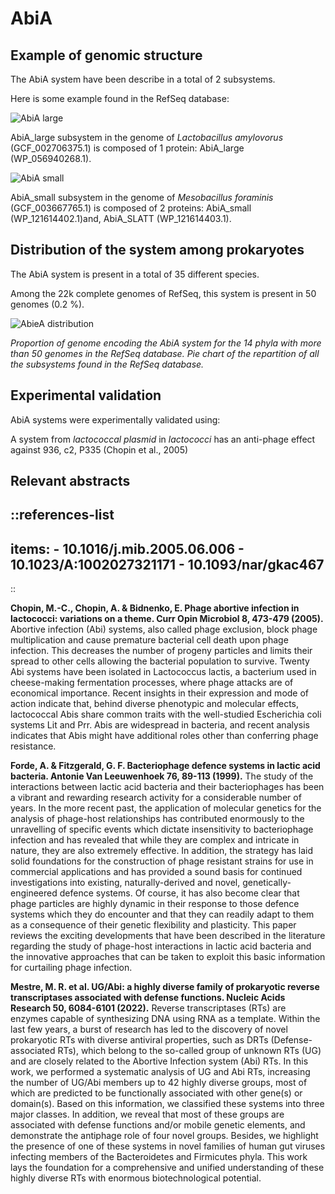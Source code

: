 # AbiA

## Example of genomic structure

The AbiA system have been describe in a total of 2 subsystems.

Here is some example found in the RefSeq database:

![AbiA large](/AbiA_large.svg)

AbiA_large subsystem in the genome of *Lactobacillus amylovorus* (GCF_002706375.1) is composed of 1 protein: AbiA_large (WP_056940268.1).

![AbiA small](/AbiA_small.svg)

AbiA_small subsystem in the genome of *Mesobacillus foraminis* (GCF\_003667765.1) is composed of 2 proteins: AbiA\_small (WP\_121614402.1)and, AbiA\_SLATT (WP\_121614403.1).

## Distribution of the system among prokaryotes

The AbiA system is present in a total of 35 different species.

Among the 22k complete genomes of RefSeq, this system is present in 50 genomes (0.2 %).

![AbieA distribution](/Distribution_AbiA.svg)

*Proportion of genome encoding the AbiA system for the 14 phyla with more than 50 genomes in the RefSeq database.*  *Pie chart of the repartition of all the subsystems found in the RefSeq database.*

## Experimental validation

AbiA systems were experimentally validated using:

A system from *lactococcal plasmid* in *lactococci* has an anti-phage effect against 936, c2, P335 (Chopin et al., 2005)

## Relevant abstracts


::references-list
---
items:
    - 10.1016/j.mib.2005.06.006
    - 10.1023/A:1002027321171
    - 10.1093/nar/gkac467
---
::

<!-- 10.1016/j.mib.2005.06.006  -->

**Chopin, M.-C., Chopin, A. & Bidnenko, E. Phage abortive infection in lactococci: variations on a theme. Curr Opin Microbiol 8, 473-479 (2005).**
Abortive infection (Abi) systems, also called phage exclusion, block phage multiplication and cause premature bacterial cell death upon phage infection. This decreases the number of progeny particles and limits their spread to other cells allowing the bacterial population to survive. Twenty Abi systems have been isolated in Lactococcus lactis, a bacterium used in cheese-making fermentation processes, where phage attacks are of economical importance. Recent insights in their expression and mode of action indicate that, behind diverse phenotypic and molecular effects, lactococcal Abis share common traits with the well-studied Escherichia coli systems Lit and Prr. Abis are widespread in bacteria, and recent analysis indicates that Abis might have additional roles other than conferring phage resistance.

**Forde, A. & Fitzgerald, G. F. Bacteriophage defence systems in lactic acid bacteria. Antonie Van Leeuwenhoek 76, 89-113 (1999).**
The study of the interactions between lactic acid bacteria and their bacteriophages has been a vibrant and rewarding research activity for a considerable number of years. In the more recent past, the application of molecular genetics for the analysis of phage-host relationships has contributed enormously to the unravelling of specific events which dictate insensitivity to bacteriophage infection and has revealed that while they are complex and intricate in nature, they are also extremely effective. In addition, the strategy has laid solid foundations for the construction of phage resistant strains for use in commercial applications and has provided a sound basis for continued investigations into existing, naturally-derived and novel, genetically-engineered defence systems. Of course, it has also become clear that phage particles are highly dynamic in their response to those defence systems which they do encounter and that they can readily adapt to them as a consequence of their genetic flexibility and plasticity. This paper reviews the exciting developments that have been described in the literature regarding the study of phage-host interactions in lactic acid bacteria and the innovative approaches that can be taken to exploit this basic information for curtailing phage infection.

**Mestre, M. R. et al. UG/Abi: a highly diverse family of prokaryotic reverse transcriptases associated with defense functions. Nucleic Acids Research 50, 6084-6101 (2022).**
Reverse transcriptases (RTs) are enzymes capable of synthesizing DNA using RNA as a template. Within the last few years, a burst of research has led to the discovery of novel prokaryotic RTs with diverse antiviral properties, such as DRTs (Defense-associated RTs), which belong to the so-called group of unknown RTs (UG) and are closely related to the Abortive Infection system (Abi) RTs. In this work, we performed a systematic analysis of UG and Abi RTs, increasing the number of UG/Abi members up to 42 highly diverse groups, most of which are predicted to be functionally associated with other gene(s) or domain(s). Based on this information, we classified these systems into three major classes. In addition, we reveal that most of these groups are associated with defense functions and/or mobile genetic elements, and demonstrate the antiphage role of four novel groups. Besides, we highlight the presence of one of these systems in novel families of human gut viruses infecting members of the Bacteroidetes and Firmicutes phyla. This work lays the foundation for a comprehensive and unified understanding of these highly diverse RTs with enormous biotechnological potential.

